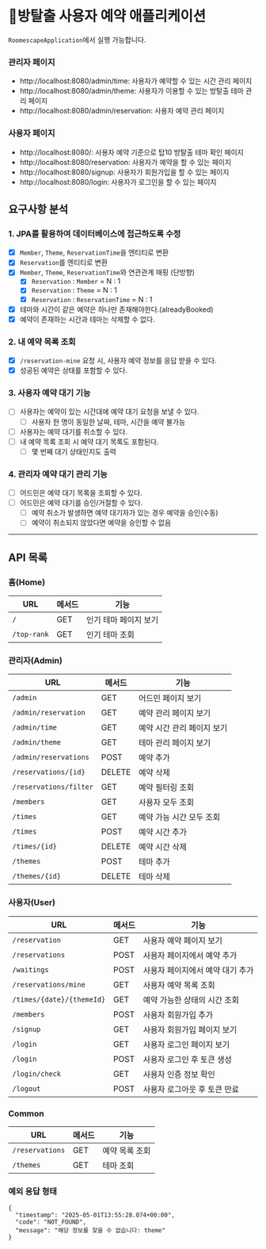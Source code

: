 # 🚪방탈출 사용자 예약 애플리케이션

`RoomescapeApplication`에서 실행 가능합니다.

### 관리자 페이지

* http://localhost:8080/admin/time: 사용자가 예약할 수 있는 시간 관리 페이지
* http://localhost:8080/admin/theme: 사용자가 이용할 수 있는 방탈출 테마 관리 페이지
* http://localhost:8080/admin/reservation: 사용자 예약 관리 페이지

### 사용자 페이지

* http://localhost:8080/: 사용자 예약 기준으로 탑10 방탈출 테마 확인 페이지
* http://localhost:8080/reservation: 사용자가 예약을 할 수 있는 페이지
* http://localhost:8080/signup: 사용자가 회원가입을 할 수 있는 페이지
* http://localhost:8080/login: 사용자가 로그인을 할 수 있는 페이지

## 요구사항 분석

### 1. JPA를 활용하여 데이터베이스에 접근하도록 수정

- [x] `Member`, `Theme`, `ReservationTime`을 엔티티로 변환
- [x] `Reservation`를 엔티티로 변환
- [x] `Member`, `Theme`, `ReservationTime`와 연관관계 매핑 (단방향)
    - [x] `Reservation` : `Member` = N : 1
    - [x] `Reservation` : `Theme` = N : 1
    - [x] `Reservation` : `ReservationTime` = N : 1
- [x] 테마와 시간이 같은 예약은 하나만 존재해야한다.(alreadyBooked)
- [x] 예약이 존재하는 시간과 테마는 삭제할 수 없다.

### 2. 내 예약 목록 조회

- [x] `/reservation-mine` 요청 시, 사용자 예약 정보를 응답 받을 수 있다.
- [x] 성공된 예약은 상태를 포함할 수 있다.

### 3. 사용자 예약 대기 기능

- [ ] 사용자는 예약이 있는 시간대에 예약 대기 요청을 보낼 수 있다.
  - [ ] 사용자 한 명이 동일한 날짜, 테마, 시간을 예약 불가능
- [ ] 사용자는 예약 대기를 취소할 수 있다.
- [ ] 내 예약 목록 조회 시 예약 대기 목록도 포함된다.
  - [ ] 몇 번째 대기 상태인지도 출력

### 4. 관리자 예약 대기 관리 기능

- [ ] 어드민은 예약 대기 목록을 조회할 수 있다.
- [ ] 어드민은 예약 대기를 승인/거절할 수 있다.
  - [ ] 예약 취소가 발생하면 예약 대기자가 있는 경우 예약을 승인(수동)
  - [ ] 예약이 취소되지 않았다면 예약을 승인할 수 없음

---

## API 목록

### 홈(Home)

| URL         | 메서드 | 기능           |
|-------------|-----|--------------|
| `/`         | GET | 인기 테마 페이지 보기 |
| `/top-rank` | GET | 인기 테마 조회     |

### 관리자(Admin)

| URL                    | 메서드    | 기능              |
|------------------------|--------|-----------------|
| `/admin`               | GET    | 어드민 페이지 보기      |
| `/admin/reservation`   | GET    | 예약 관리 페이지 보기    |
| `/admin/time`          | GET    | 예약 시간 관리 페이지 보기 |
| `/admin/theme`         | GET    | 테마 관리 페이지 보기    |
| `/admin/reservations`  | POST   | 예약 추가           |
| `/reservations/{id}`   | DELETE | 예약 삭제           |
| `/reservations/filter` | GET    | 예약 필터링 조회       |
| `/members`             | GET    | 사용자 모두 조회       |
| `/times`               | GET    | 예약 가능 시간 모두 조회  |
| `/times`               | POST   | 예약 시간 추가        |
| `/times/{id}`          | DELETE | 예약 시간 삭제        |
| `/themes`              | POST   | 테마 추가           |
| `/themes/{id}`         | DELETE | 테마 삭제           |

### 사용자(User)

| URL                       | 메서드  | 기능                 |
|---------------------------|------|--------------------|
| `/reservation`            | GET  | 사용자 예약 페이지 보기      |
| `/reservations`           | POST | 사용자 페이지에서 예약 추가    |
| `/waitings`               | POST | 사용자 페이지에서 예약 대기 추가 |
| `/reservations/mine`      | GET  | 사용자 예약 목록 조회       |
| `/times/{date}/{themeId}` | GET  | 예약 가능한 상태의 시간 조회   |
| `/members`                | POST | 사용자 회원가입 추가        |
| `/signup`                 | GET  | 사용자 회원가입 페이지 보기    |
| `/login`                  | GET  | 사용자 로그인 페이지 보기     |
| `/login`                  | POST | 사용자 로그인 후 토큰 생성    |
| `/login/check`            | GET  | 사용자 인증 정보 확인       |
| `/logout`                 | POST | 사용자 로그아웃 후 토큰 만료   |

### Common

| URL             | 메서드 | 기능       |
|-----------------|-----|----------|
| `/reservations` | GET | 예약 목록 조회 |
| `/themes`       | GET | 테마 조회    |

### 예외 응답 형태

```
{
  "timestamp": "2025-05-01T13:55:28.074+00:00",
  "code": "NOT_FOUND",
  "message": "해당 정보를 찾을 수 없습니다: theme"
}
```
